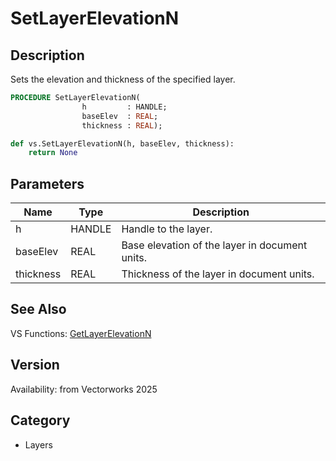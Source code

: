 # SetLayerElevationN

## Description
Sets the elevation and thickness of the specified layer.

```pascal
PROCEDURE SetLayerElevationN(
				h         : HANDLE;
				baseElev  : REAL;
				thickness : REAL);
```

```python
def vs.SetLayerElevationN(h, baseElev, thickness):
    return None
```

## Parameters
|Name|Type|Description|
|---|---|---|
|h|HANDLE|Handle to the layer.|
|baseElev|REAL|Base elevation of the layer in document units.|
|thickness|REAL|Thickness of the layer in document units.|

## See Also
VS Functions:
[GetLayerElevationN](GetLayerElevationN.md)

## Version
Availability: from Vectorworks 2025

## Category
* Layers

